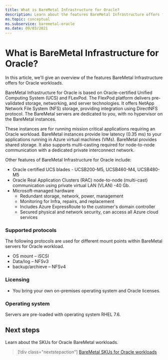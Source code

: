 ```yaml
---
title: What is BareMetal Infrastructure for Oracle?
description: Learn about the features BareMetal Infrastructure offers for Oracle workloads. 
ms.topic: conceptual
ms.subservice: baremetal-oracle
ms.date: 09/03/2021
---
```


# What is BareMetal Infrastructure for Oracle?

In this article, we'll give an overview of the features BareMetal Infrastructure offers for Oracle workloads.

BareMetal Infrastructure for Oracle is based on Oracle-certified Unified Computing System (UCS) and FLexPod. The FlexPod platform delivers pre-validated storage, networking, and server technologies. It offers NetApp Network File System (NFS) storage, providing integration using DirectNFS protocol. The BareMetal servers are dedicated to you, with no hypervisor on the BareMetal instances. 

These instances are for running mission critical applications requiring an Oracle workload. BareMetal instances provide low latency (0.35 ms) to your applications running in Azure virtual machines (VMs). BareMetal provides shared storage. It also supports multi-casting required for node-to-node communication with a dedicated private interconnect network. 

Other features of BareMetal Infrastructure for Oracle include:

- Oracle certified UCS blades - UCSB200-M5, UCSB460-M4, UCSB480-M5
- Oracle Real Application Clusters (RAC) node-to-node (multi-cast) communication using private virtual LAN (VLAN) -40 Gb.
- Microsoft-managed hardware
  - Redundant storage, network, power, management
  - Monitoring for Infra, repairs, and replacement
  - Includes Azure ExpressRoute to the customer's domain controller
  - Secured physical and network security, can access all Azure cloud services

### Supported protocols

The following protocols are used for different mount points within BareMetal servers for Oracle workload.

- OS mount – iSCSI
- Data/log – NFSv3
- backup/archieve – NFSv4

### Licensing

- You bring your own on-premises operating system and Oracle licenses.

### Operating system

Servers are pre-loaded with operating system RHEL 7.6.

## Next steps

Learn about the SKUs for Oracle BareMetal workloads.

> [!div class="nextstepaction"]
> [BareMetal SKUs for Oracle workloads](oracle-baremetal-skus.md)
